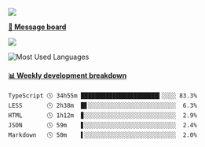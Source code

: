 [![](https://count.getloli.com/get/@SmaIIstars.github.readme)](https://count.getloli.com/)


[**💬 Message board**](https://chat.getloli.com/room/@SmaIIstars.github)

[![](https://chat.getloli.com/room/@SmaIIstars.github/svg?width=600&height=100&limit=20&theme=light&fontSize=14)](https://chat.getloli.com/room/@SmaIIstars.github)


![Most Used Languages](https://github-readme-stats.vercel.app/api/top-langs/?username=SmaIIstars&theme=dark&layout=compact)

<!-- waka-box start -->
#### <a href="https://gist.github.com/e31f5e1b7a15ee54e2fc8fca68aa5e2b" target="_blank">📊 Weekly development breakdown</a>
```text
TypeScript 🕓 34h55m ██████████████████████▍░░░░ 83.3%
LESS       🕓 2h38m  █▋░░░░░░░░░░░░░░░░░░░░░░░░░  6.3%
HTML       🕓 1h12m  ▊░░░░░░░░░░░░░░░░░░░░░░░░░░  2.9%
JSON       🕓 59m    ▋░░░░░░░░░░░░░░░░░░░░░░░░░░  2.4%
Markdown   🕓 50m    ▌░░░░░░░░░░░░░░░░░░░░░░░░░░  2.0%
```
<!-- Powered by https://github.com/YouEclipse/waka-box-go . -->
<!-- waka-box end -->
